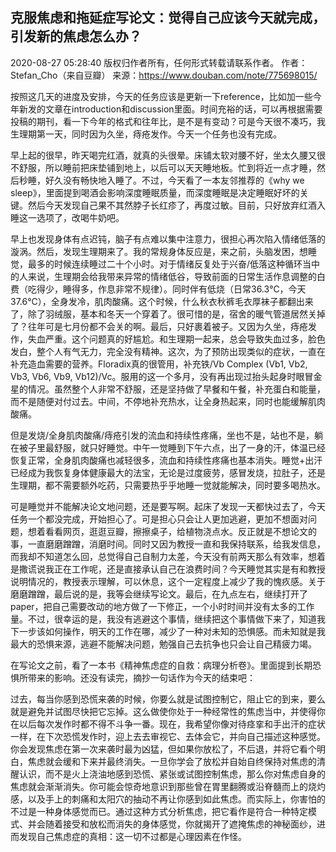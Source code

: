 ## 克服焦虑和拖延症写论文：觉得自己应该今天就完成，引发新的焦虑怎么办？
2020-08-27 05:28:40
版权归作者所有，任何形式转载请联系作者。
作者：Stefan_Cho（来自豆瓣）
来源：https://www.douban.com/note/775698015/

按照这几天的进度及安排，今天的任务应该是更新一下reference，比如加一些今年新发的文章在introduction和discussion里面。时间充裕的话，可以再根据需要投稿的期刊，看一下今年的格式和往年比，是不是有变动？可是今天很不凑巧，我生理期第一天，同时因为久坐，痔疮发作。今天一个任务也没有完成。

早上起的很早，昨天喝完红酒，就真的头很晕。床铺太软对腰不好，坐太久腰又很不舒服，所以睡前把床垫铺到地上，以后可以天天睡地板。忙到将近一点才睡，然后秒睡，好久没有畅快地入睡了。不过，今天看了一本友邻推荐的《why we sleep》，里面提到喝酒会影响深度睡眠质量，而深度睡眠是决定睡眠好坏的关键。然后今天发现自己果不其然脖子长红疹了，再度过敏。目前，只好放弃红酒入睡这一选项了，改喝牛奶吧。

早上也发现身体有点迟钝，脑子有点难以集中注意力，很担心再次陷入情绪低落的漩涡。然后，发现生理期来了。我的常规身体反应是，来之前，头脑发困，想睡觉，最多的时候连续睡过二十个小时。对于情绪反复处于兴奋/低落这种循环当中的人来说，生理期会给我带来异常的情绪低谷，导致前面的日常生活作息调整的白费（吃得少，睡得多，作息非常不规律）。同时伴有低烧（日常36.3℃，今天37.6℃），全身发冷，肌肉酸痛。这个时候，什么秋衣秋裤毛衣厚袜子都翻出来了，除了羽绒服，基本和冬天一个穿着了。很可惜的是，宿舍的暖气管道居然关掉了？往年可是七月份都不会关的啊。最后，只好裹着被子。又因为久坐，痔疮发作，失血严重。这个问题真的好尴尬。和生理期一起来，总会导致失血过多，脸色发白，整个人有气无力，完全没有精神。这次，为了预防出现类似的症状，一直在补充造血需要的营养。Floradix真的很管用，补充铁/Vb Complex (Vb1, Vb2, Vb3, Vb6, Vb9, Vb12)/Vc。服用的这一个多月，没有再出现过抬头起身时眼冒金星的情况。虽然整个人非常不舒服，还是坚持做了早餐和午餐，补充蛋白和能量，而不是随便对付过去。中间，不停地补充热水，让全身热起来，同时也能缓解肌肉酸痛。

但是发烧/全身肌肉酸痛/痔疮引发的流血和持续性疼痛，坐也不是，站也不是，躺在被子里最舒服，就只好睡觉。中午一觉睡到下午六点，出了一身的汗，体温已经恢复正常，全身肌肉酸痛也减轻很多，流血和持续性疼痛也基本消失。睡觉+出汗已经成为我恢复身体健康最大的法宝，无论是过度疲劳，感冒发烧，拉肚子，还是生理期，都不需要额外吃药，只需要热乎乎地睡一觉就能解决，同时要多喝热水。

可是睡觉并不能解决论文地问题，还是要写啊。起床了发现一天都快过去了，今天任务一个都没完成，开始担心了。可是担心只会让人更加逃避，更加不想面对问题，想着看看网页，逛逛豆瓣，擦擦桌子，给植物浇点水。反正就是不想论文的事，一直磨磨蹭蹭，消磨时间。同时又因为教授一直和我保持联系，给我发信息，而我却不知道怎么回，总觉得自己自制力太差，今天没有前两天那么有效率，想着是撒谎说我正在工作呢，还是直接承认自己在浪费时间？今天睡觉其实是有和教授说明情况的，教授表示理解，可以休息，这个一定程度上减少了我的愧疚感。关于磨磨蹭蹭，最后说的是，我等会继续写论文。最后，在九点左右，继续打开了paper，把自己需要改动的地方做了一下修正，一个小时时间并没有太多的工作量。不过，很幸运的是，我没有逃避这个事情，继续把这个事情做下来了，知道我下一步该如何操作，明天的工作在哪，减少了一种对未知的恐惧感。而未知就是我最大的恐惧来源，逃避不能解决问题，勉强自己去抗争也只会让自己精疲力竭。

在写论文之前，看了一本书《精神焦虑症的自救：病理分析卷》。里面提到长期恐惧所带来的影响。还没有读完，摘抄一句话作为今天的结束吧：

 过去，每当你感到恐慌来袭的时候，你要么就是试图控制它，阻止它的到来，要么就是避免并试图尽快把它忘掉。这么做使你处于一种经常性的焦虑当中，并使得你在以后每次发作时都不得不斗争一番。现在，我希望你像对待痉挛和手出汗的症状一样，在下次恐慌发作时，迎上去去审视它、去体会它，并向自己描述这种感觉。
你会发现焦虑在第一次来袭时最为凶猛，但如果你放松了，不后退，并将它看个明白，焦虑就会缓和下来并最终消失。一旦你学会了放松并自始自终保持对焦虑的清醒认识，而不是火上浇油地感到恐慌、紧张或试图控制焦虑，那么你对焦虑自身的焦虑就会渐渐消失。你可能会惊奇地意识到那些曾在胃里翻腾或沿脊髓而上的烧灼感，以及手上的刺痛和太阳穴的抽动不再让你感到如此焦虑。而实际上，你害怕的不过是一种身体感觉而已。通过这种方式分析焦虑，把它看作是符合一种特定模式、并会随着接受和放松而消失的身体感觉，你就揭开了遮掩焦虑的神秘面纱，进而发现自己焦虑症的真相：这一切不过都是心理因素在作怪。
